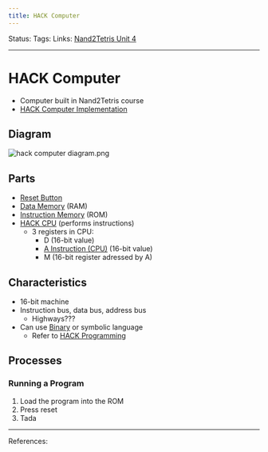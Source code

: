```yaml
---
title: HACK Computer
---
```

Status:
Tags:
Links: [Nand2Tetris Unit 4](out/nand2tetris-unit-4.md)
___
# HACK Computer
- Computer built in Nand2Tetris course
- [HACK Computer Implementation](out/hack-computer-implementation.md)
## Diagram
![hack computer diagram.png](None)
## Parts
- [Reset Button](out/reset-button.md)
- [Data Memory](out/data-memory.md) (RAM)
- [Instruction Memory](out/instruction-memory.md) (ROM)
- [HACK CPU](out/hack-cpu.md) (performs instructions)
	- 3 registers in CPU:
		- D (16-bit value)
		- [A Instruction (CPU)](out/a-instruction-cpu.md) (16-bit value)
		- M (16-bit register adressed by A)
## Characteristics
- 16-bit machine
- Instruction bus, data bus, address bus
	- Highways???
- Can use [Binary](out/binary.md) or symbolic language
	- Refer to [HACK Programming](out/hack-programming.md)
## Processes
### Running a Program
1. Load the program into the ROM
2. Press reset
3. Tada
___
References: